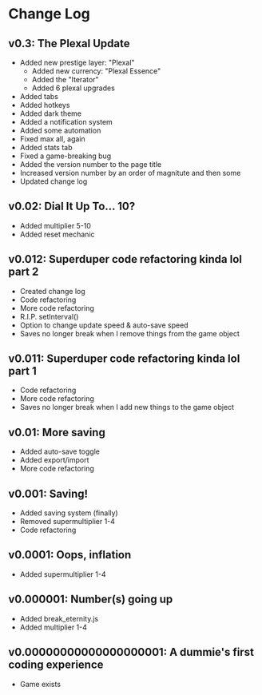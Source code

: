 # Change Log
## v0.3: The Plexal Update
* Added new prestige layer: "Plexal"
  * Added new currency: "Plexal Essence"
  * Added the "Iterator"
  * Added 6 plexal upgrades
* Added tabs
* Added hotkeys
* Added dark theme
* Added a notification system
* Added some automation
* Fixed max all, again
* Added stats tab
* Fixed a game-breaking bug
* Added the version number to the page title
* Increased version number by an order of magnitute and then some
* Updated change log
## v0.02: Dial It Up To... 10?
* Added multiplier 5-10
* Added reset mechanic
## v0.012: Superduper code refactoring kinda lol part 2
* Created change log
* Code refactoring
* More code refactoring
* R.I.P. setInterval()
* Option to change update speed & auto-save speed
* Saves no longer break when I remove things from the game object
## v0.011: Superduper code refactoring kinda lol part 1
* Code refactoring
* More code refactoring
* Saves no longer break when I add new things to the game object
## v0.01: More saving
* Added auto-save toggle
* Added export/import
* More code refactoring
## v0.001: Saving!
* Added saving system (finally)
* Removed supermultiplier 1-4
* Code refactoring
## v0.0001: Oops, inflation
* Added supermultiplier 1-4
## v0.000001: Number(s) going up
* Added break_eternity.js
* Added multiplier 1-4
## v0.00000000000000000001: A dummie's first coding experience
* Game exists
